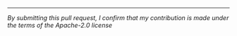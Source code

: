 

----

*By submitting this pull request, I confirm that my contribution is made under the terms of the Apache-2.0 license*

<!-- 
Please read the contribution guidelines and follow the pull-request checklist:
https://github.com/elegantdevelopment/aws-cdk-featureflags/blob/master/CONTRIBUTING.md
 -->
